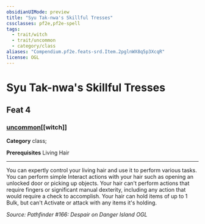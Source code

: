 ```yaml
---
obsidianUIMode: preview
title: "Syu Tak-nwa's Skillful Tresses"
cssclasses: pf2e,pf2e-spell
tags:
  - trait/witch
  - trait/uncommon
  - category/class
aliases: "Compendium.pf2e.feats-srd.Item.2pglnWX8q5p3XcqR"
license: OGL
---
```

# Syu Tak-nwa's Skillful Tresses
## Feat 4
### [uncommon](uncommon "Uncommon Rarity Trait")[[witch]]

**Category** class; 



**Prerequisites** Living Hair
* * *
You can expertly control your living hair and use it to perform various tasks. You can perform simple Interact actions with your hair such as opening an unlocked door or picking up objects. Your hair can't perform actions that require fingers or significant manual dexterity, including any action that would require a check to accomplish. Your hair can hold items of up to 1 Bulk, but can't Activate or attack with any items it's holding.

*Source: Pathfinder #166: Despair on Danger Island*
*OGL*